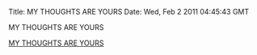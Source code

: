 Title: MY THOUGHTS ARE YOURS
Date: Wed, Feb 2 2011 04:45:43 GMT

MY THOUGHTS ARE YOURS

[MY THOUGHTS ARE YOURS](http://mythoughtsareyours.yolk.cc)
